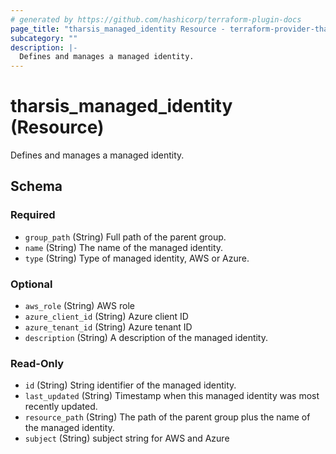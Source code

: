 ```yaml
---
# generated by https://github.com/hashicorp/terraform-plugin-docs
page_title: "tharsis_managed_identity Resource - terraform-provider-tharsis"
subcategory: ""
description: |-
  Defines and manages a managed identity.
---
```


# tharsis_managed_identity (Resource)

Defines and manages a managed identity.



<!-- schema generated by tfplugindocs -->
## Schema

### Required

- `group_path` (String) Full path of the parent group.
- `name` (String) The name of the managed identity.
- `type` (String) Type of managed identity, AWS or Azure.

### Optional

- `aws_role` (String) AWS role
- `azure_client_id` (String) Azure client ID
- `azure_tenant_id` (String) Azure tenant ID
- `description` (String) A description of the managed identity.

### Read-Only

- `id` (String) String identifier of the managed identity.
- `last_updated` (String) Timestamp when this managed identity was most recently updated.
- `resource_path` (String) The path of the parent group plus the name of the managed identity.
- `subject` (String) subject string for AWS and Azure


